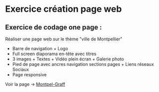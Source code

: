 # Exercice création page web

## Exercice de codage one page :

Réaliser une page web sur le thème "ville de Montpellier"  
- Barre de navigation + Logo  
- Full screen diaporama en-tête avec titres  
- 3 images + Textes + Vidéo plein écran + Galerie photo  
- Pied de page avec ancres navigation sections pages + Liens réseaux Sociaux  
- Page responsive  

Voir la page -> [Montpel-Graff](https://laura34martinez.github.io/AD-TP_Montpel-Graff/)